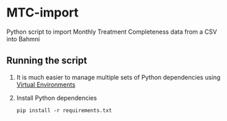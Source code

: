 # MTC-import

Python script to import Monthly Treatment Completeness data from a CSV into Bahmni

## Running the script
1. It is much easier to manage multiple sets of Python dependencies using [Virtual Environments](http://docs.python-guide.org/en/latest/dev/virtualenvs/)
1. Install Python dependencies

    `pip install -r requirements.txt`